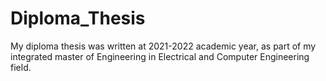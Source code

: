 # Diploma_Thesis
My diploma thesis was written at 2021-2022 academic year, as part of my integrated master of Engineering in Electrical and Computer Engineering field.
